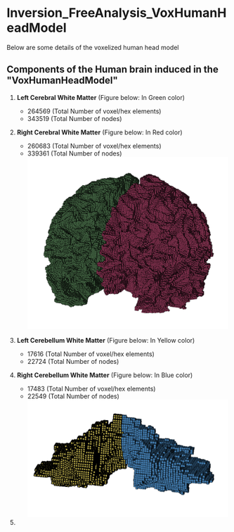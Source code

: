 # Inversion_FreeAnalysis_VoxHumanHeadModel
Below are some details of the voxelized human head model
## Components of the Human brain induced in the "VoxHumanHeadModel"

1. __Left Cerebral White Matter__ (Figure below: In Green color)
    - 264569 (Total Number of voxel/hex elements)
    - 343519 (Total Number of nodes) 
2. __Right Cerebral White Matter__ (Figure below: In Red color)
    - 260683 (Total Number of voxel/hex elements)
    - 339361 (Total Number of nodes) 
![Figure1](https://github.com/CompMechPitt/Inversion_FreeAnalysis_VoxHumanHeadModel/blob/main/Images/Left_Right_Cerebral_White_Matter.PNG)

3. __Left Cerebellum White Matter__ (Figure below: In Yellow color)
    - 17616 (Total Number of voxel/hex elements)
    - 22724 (Total Number of nodes) 
4. __Right Cerebellum White Matter__ (Figure below: In Blue color)
    - 17483 (Total Number of voxel/hex elements)
    - 22549 (Total Number of nodes) 
![Figure2](https://github.com/CompMechPitt/Inversion_FreeAnalysis_VoxHumanHeadModel/blob/main/Images/Left_Right_Cerebellum_White_Matter.PNG)

5. 